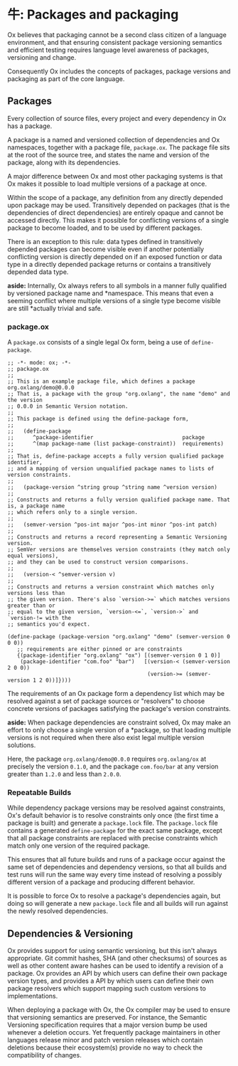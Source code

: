 # 牛: Packages and packaging

Ox believes that packaging cannot be a second class citizen of a language environment, and that ensuring consistent
package versioning semantics and efficient testing requires language level awareness of packages, versioning and change.

Consequently Ox includes the concepts of packages, package versions and packaging as part of the core language.

## Packages

Every collection of source files, every project and every dependency in Ox has a package.

A package is a named and versioned collection of dependencies and Ox namespaces, together with a package file,
`package.ox`. The package file sits at the root of the source tree, and states the name and version of the package,
along with its dependencies.

A major difference between Ox and most other packaging systems is that Ox makes it possible to load multiple versions of
a package at once.

Within the scope of a package, any definition from any directly depended upon package may be used. Transitively depended
on packages (that is the dependencies of direct dependencies) are entirely opaque and cannot be accessed directly. This
makes it possible for conflicting versions of a single package to become loaded, and to be used by different packages.

There is an exception to this rule: data types defined in transitively depended packages can become visible even if
another potentially conflicting version is directly depended on if an exposed function or data type in a directly
depended package returns or contains a transitively depended data type.

**aside:** Internally, Ox always refers to all symbols in a manner fully qualified by versioned package name and
*namespace. This means that even a seeming conflict where multiple versions of a single type become visible are still
*actually trivial and safe.

### package.ox

A `package.ox` consists of a single legal Ox form, being a use of `define-package`.

```
;; -*- mode: ox; -*-
;; package.ox
;;
;; This is an example package file, which defines a package org.oxlang/demo@0.0.0
;; That is, a package with the group "org.oxlang", the name "demo" and the version
;; 0.0.0 in Semantic Version notation.
;;
;; This package is defined using the define-package form,
;;
;;   (define-package 
;;      ^package-identifier                            package
;;      ^(map package-name (list package-constraint))  requirements)
;;
;; That is, define-package accepts a fully version qualified package identifier,
;; and a mapping of version unqualified package names to lists of version constraints.
;;
;;   (package-version ^string group ^string name ^version version)
;;
;; Constructs and returns a fully version qualified package name. That is, a package name
;; which refers only to a single version.
;;
;;   (semver-version ^pos-int major ^pos-int minor ^pos-int patch)
;;
;; Constructs and returns a record representing a Semantic Versioning version.
;; SemVer versions are themselves version constraints (they match only equal versions),
;; and they can be used to construct version comparisons.
;;
;;   (version-< ^semver-version v)
;;
;; Constructs and returns a version constraint which matches only versions less than
;; the given version. There's also `version->=` which matches versions greater than or
;; equal to the given version, `version-<=`, `version->` and `version-!= with the 
;; semantics you'd expect.

(define-package (package-version "org.oxlang" "demo" (semver-version 0 0 0))
   ;; requirements are either pinned or are constraints
   {(package-identifier "org.oxlang" "ox") [(semver-version 0 1 0)]
    (package-identifier "com.foo" "bar")   [(version-< (semver-version 2 0 0))
                                            (version->= (semver-version 1 2 0))]})))
```

The requirements of an Ox package form a dependency list which may be resolved against a set of package sources or
"resolvers" to choose concrete versions of packages satisfying the package's version constraints.

**aside:** When package dependencies are constraint solved, Ox may make an effort to only choose a single version of a
*package, so that loading multiple versions is not required when there also exist legal multiple version solutions.

Here, the package `org.oxlang/demo@0.0.0` requires `org.oxlang/ox` at precisely the version `0.1.0`, and the package
`com.foo/bar` at any version greater than `1.2.0` and less than `2.0.0`.

### Repeatable Builds

While dependency package versions may be resolved against constraints, Ox's default behavior is to resolve constraints
only once (the first time a package is built) and generate a `package.lock` file. The `package.lock` file contains a
generated `define-package` for the exact same package, except that all package constraints are replaced with precise
constraints which match only one version of the required package.

This ensures that all future builds and runs of a package occur against the same set of dependencies and dependency
versions, so that all builds and test runs will run the same way every time instead of resolving a possibly different
version of a package and producing different behavior.

It is possible to force Ox to resolve a package's dependencies again, but doing so will generate a new `package.lock`
file and all builds will run against the newly resolved dependencies.

## Dependencies & Versioning

Ox provides support for using semantic versioning, but this isn't always appropriate. Git commit hashes, SHA (and other
checksums) of sources as well as other content aware hashes can be used to identify a revision of a package. Ox provides
an API by which users can define their own package version types, and provides a API by which users can define their own
package resolvers which support mapping such custom versions to implementations.

When deploying a package with Ox, the Ox compiler may be used to ensure that versioning semantics are preserved. For
instance, the Semantic Versioning specification requires that a major version bump be used whenever a deletion occurs.
Yet frequently package maintainers in other languages release minor and patch version releases which contain deletions
because their ecosystem(s) provide no way to check the compatibility of changes.
